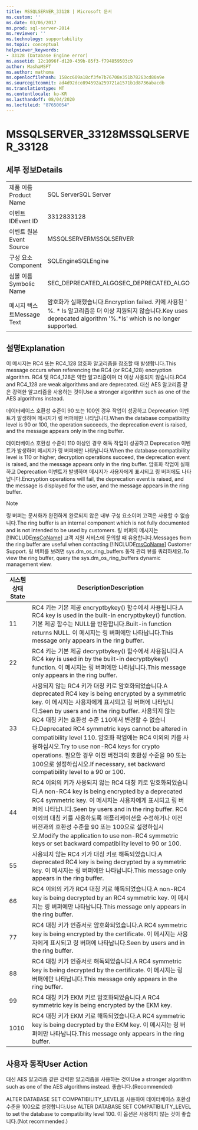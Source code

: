 ```yaml
---
title: MSSQLSERVER_33128 | Microsoft 문서
ms.custom: ''
ms.date: 03/06/2017
ms.prod: sql-server-2014
ms.reviewer: ''
ms.technology: supportability
ms.topic: conceptual
helpviewer_keywords:
- 33128 (Database Engine error)
ms.assetid: 12c1096f-d120-439b-85f3-f794859503c9
author: MashaMSFT
ms.author: mathoma
ms.openlocfilehash: 158cc609a18cf3fe7b76708e351b78263cd80a9e
ms.sourcegitcommit: ad4d92dce894592a259721a1571b1d8736abacdb
ms.translationtype: MT
ms.contentlocale: ko-KR
ms.lasthandoff: 08/04/2020
ms.locfileid: "87650054"
---
```

# <a name="mssqlserver_33128"></a><span data-ttu-id="a7870-102">MSSQLSERVER_33128</span><span class="sxs-lookup"><span data-stu-id="a7870-102">MSSQLSERVER_33128</span></span>
    
## <a name="details"></a><span data-ttu-id="a7870-103">세부 정보</span><span class="sxs-lookup"><span data-stu-id="a7870-103">Details</span></span>  
  
|||  
|-|-|  
|<span data-ttu-id="a7870-104">제품 이름</span><span class="sxs-lookup"><span data-stu-id="a7870-104">Product Name</span></span>|<span data-ttu-id="a7870-105">SQL Server</span><span class="sxs-lookup"><span data-stu-id="a7870-105">SQL Server</span></span>|  
|<span data-ttu-id="a7870-106">이벤트 ID</span><span class="sxs-lookup"><span data-stu-id="a7870-106">Event ID</span></span>|<span data-ttu-id="a7870-107">33128</span><span class="sxs-lookup"><span data-stu-id="a7870-107">33128</span></span>|  
|<span data-ttu-id="a7870-108">이벤트 원본</span><span class="sxs-lookup"><span data-stu-id="a7870-108">Event Source</span></span>|<span data-ttu-id="a7870-109">MSSQLSERVER</span><span class="sxs-lookup"><span data-stu-id="a7870-109">MSSQLSERVER</span></span>|  
|<span data-ttu-id="a7870-110">구성 요소</span><span class="sxs-lookup"><span data-stu-id="a7870-110">Component</span></span>|<span data-ttu-id="a7870-111">SQLEngine</span><span class="sxs-lookup"><span data-stu-id="a7870-111">SQLEngine</span></span>|  
|<span data-ttu-id="a7870-112">심볼 이름</span><span class="sxs-lookup"><span data-stu-id="a7870-112">Symbolic Name</span></span>|<span data-ttu-id="a7870-113">SEC_DEPRECATED_ALGO</span><span class="sxs-lookup"><span data-stu-id="a7870-113">SEC_DEPRECATED_ALGO</span></span>|  
|<span data-ttu-id="a7870-114">메시지 텍스트</span><span class="sxs-lookup"><span data-stu-id="a7870-114">Message Text</span></span>|<span data-ttu-id="a7870-115">암호화가 실패했습니다.</span><span class="sxs-lookup"><span data-stu-id="a7870-115">Encryption failed.</span></span> <span data-ttu-id="a7870-116">키에 사용된 ' %. \* ls 알고리즘은 더 이상 지원되지 않습니다.</span><span class="sxs-lookup"><span data-stu-id="a7870-116">Key uses deprecated algorithm '%.\*ls' which is no longer supported.</span></span>|  
  
## <a name="explanation"></a><span data-ttu-id="a7870-117">설명</span><span class="sxs-lookup"><span data-stu-id="a7870-117">Explanation</span></span>  
 <span data-ttu-id="a7870-118">이 메시지는 RC4 또는 RC4_128 암호화 알고리즘을 참조할 때 발생합니다.</span><span class="sxs-lookup"><span data-stu-id="a7870-118">This message occurs when referencing the RC4 (or RC4_128) encryption algorithm.</span></span> <span data-ttu-id="a7870-119">RC4 및 RC4_128은 약한 알고리즘이며 더 이상 사용되지 않습니다.</span><span class="sxs-lookup"><span data-stu-id="a7870-119">RC4 and RC4_128 are weak algorithms and are deprecated.</span></span> <span data-ttu-id="a7870-120">대신 AES 알고리즘 같은 강력한 알고리즘을 사용하는 것이</span><span class="sxs-lookup"><span data-stu-id="a7870-120">Use a stronger algorithm such as one of the AES algorithms instead.</span></span>  
  
 <span data-ttu-id="a7870-121">데이터베이스 호환성 수준이 90 또는 100인 경우 작업이 성공하고 Deprecation 이벤트가 발생하며 메시지가 링 버퍼에만 나타납니다.</span><span class="sxs-lookup"><span data-stu-id="a7870-121">When the database compatibility level is 90 or 100, the operation succeeds, the deprecation event is raised, and the message appears only in the ring buffer.</span></span>  
  
 <span data-ttu-id="a7870-122">데이터베이스 호환성 수준이 110 이상인 경우 해독 작업이 성공하고 Deprecation 이벤트가 발생하며 메시지가 링 버퍼에만 나타납니다.</span><span class="sxs-lookup"><span data-stu-id="a7870-122">When the database compatibility level is 110 or higher, decryption operations succeed, the deprecation event is raised, and the message appears only in the ring buffer.</span></span> <span data-ttu-id="a7870-123">암호화 작업이 실패하고 Deprecation 이벤트가 발생하며 메시지가 사용자에게 표시되고 링 버퍼에도 나타납니다.</span><span class="sxs-lookup"><span data-stu-id="a7870-123">Encryption operations will fail, the deprecation event is raised, and the message is displayed for the user, and the message appears in the ring buffer.</span></span>  
  
> [!NOTE]  
>  <span data-ttu-id="a7870-124">링 버퍼는 문서화가 완전하게 완료되지 않은 내부 구성 요소이며 고객은 사용할 수 없습니다.</span><span class="sxs-lookup"><span data-stu-id="a7870-124">The ring buffer is an internal component which is not fully documented and is not intended to be used by customers.</span></span> <span data-ttu-id="a7870-125">링 버퍼의 메시지는 [!INCLUDE[msCoName](../../includes/msconame-md.md)] 고객 지원 서비스에 문의할 때 유용합니다.</span><span class="sxs-lookup"><span data-stu-id="a7870-125">Messages from the ring buffer are useful when contacting [!INCLUDE[msCoName](../../includes/msconame-md.md)] Customer Support.</span></span> <span data-ttu-id="a7870-126">링 버퍼를 보려면 sys.dm_os_ring_buffers 동적 관리 뷰를 쿼리하세요.</span><span class="sxs-lookup"><span data-stu-id="a7870-126">To view the ring buffer, query the sys.dm_os_ring_buffers dynamic management view.</span></span>  
  
|<span data-ttu-id="a7870-127">시스템 상태</span><span class="sxs-lookup"><span data-stu-id="a7870-127">State</span></span>|<span data-ttu-id="a7870-128">Description</span><span class="sxs-lookup"><span data-stu-id="a7870-128">Description</span></span>|  
|-----------|-----------------|  
|<span data-ttu-id="a7870-129">1</span><span class="sxs-lookup"><span data-stu-id="a7870-129">1</span></span>|<span data-ttu-id="a7870-130">RC4 키는 기본 제공 encryptbykey() 함수에서 사용됩니다.</span><span class="sxs-lookup"><span data-stu-id="a7870-130">A RC4 key is used in the built-in encryptbykey() function.</span></span> <span data-ttu-id="a7870-131">기본 제공 함수는 NULL을 반환합니다.</span><span class="sxs-lookup"><span data-stu-id="a7870-131">Built-in function returns NULL.</span></span> <span data-ttu-id="a7870-132">이 메시지는 링 버퍼에만 나타납니다.</span><span class="sxs-lookup"><span data-stu-id="a7870-132">This message only appears in the ring buffer.</span></span>|  
|<span data-ttu-id="a7870-133">2</span><span class="sxs-lookup"><span data-stu-id="a7870-133">2</span></span>|<span data-ttu-id="a7870-134">RC4 키는 기본 제공 decryptbykey() 함수에서 사용됩니다.</span><span class="sxs-lookup"><span data-stu-id="a7870-134">A RC4 key is used in by the built-in decryptbykey() function.</span></span> <span data-ttu-id="a7870-135">이 메시지는 링 버퍼에만 나타납니다.</span><span class="sxs-lookup"><span data-stu-id="a7870-135">This message only appears in the ring buffer.</span></span>|  
|<span data-ttu-id="a7870-136">3</span><span class="sxs-lookup"><span data-stu-id="a7870-136">3</span></span>|<span data-ttu-id="a7870-137">사용되지 않는 RC4 키가 대칭 키로 암호화되었습니다.</span><span class="sxs-lookup"><span data-stu-id="a7870-137">A deprecated RC4 key is being encrypted by a symmetric key.</span></span> <span data-ttu-id="a7870-138">이 메시지는 사용자에게 표시되고 링 버퍼에 나타납니다.</span><span class="sxs-lookup"><span data-stu-id="a7870-138">Seen by users and in the ring buffer.</span></span> <span data-ttu-id="a7870-139">사용되지 않는 RC4 대칭 키는 호환성 수준 110에서 변경할 수 없습니다.</span><span class="sxs-lookup"><span data-stu-id="a7870-139">Deprecated RC4 symmetric keys cannot be altered in compatibility level 110.</span></span> <span data-ttu-id="a7870-140">암호화 작업에는 RC4 이외의 키를 사용하십시오.</span><span class="sxs-lookup"><span data-stu-id="a7870-140">Try to use non-RC4 keys for crypto operations.</span></span> <span data-ttu-id="a7870-141">필요한 경우 이전 버전과의 호환성 수준을 90 또는 100으로 설정하십시오.</span><span class="sxs-lookup"><span data-stu-id="a7870-141">If necessary, set backward compatibility level to a 90 or 100.</span></span>|  
|<span data-ttu-id="a7870-142">4</span><span class="sxs-lookup"><span data-stu-id="a7870-142">4</span></span>|<span data-ttu-id="a7870-143">RC4 이외의 키가 사용되지 않는 RC4 대칭 키로 암호화되었습니다.</span><span class="sxs-lookup"><span data-stu-id="a7870-143">A non-RC4 key is being encrypted by a deprecated RC4 symmetric key.</span></span> <span data-ttu-id="a7870-144">이 메시지는 사용자에게 표시되고 링 버퍼에 나타납니다.</span><span class="sxs-lookup"><span data-stu-id="a7870-144">Seen by users and in the ring buffer.</span></span> <span data-ttu-id="a7870-145">RC4 이외의 대칭 키를 사용하도록 애플리케이션을 수정하거나 이전 버전과의 호환성 수준을 90 또는 100으로 설정하십시오.</span><span class="sxs-lookup"><span data-stu-id="a7870-145">Modify the application to use non-RC4 symmetric keys or set backward compatibility level to 90 or 100.</span></span>|  
|<span data-ttu-id="a7870-146">5</span><span class="sxs-lookup"><span data-stu-id="a7870-146">5</span></span>|<span data-ttu-id="a7870-147">사용되지 않는 RC4 키가 대칭 키로 해독되었습니다.</span><span class="sxs-lookup"><span data-stu-id="a7870-147">A deprecated RC4 key is being decrypted by a symmetric key.</span></span> <span data-ttu-id="a7870-148">이 메시지는 링 버퍼에만 나타납니다.</span><span class="sxs-lookup"><span data-stu-id="a7870-148">This message only appears in the ring buffer.</span></span>|  
|<span data-ttu-id="a7870-149">6</span><span class="sxs-lookup"><span data-stu-id="a7870-149">6</span></span>|<span data-ttu-id="a7870-150">RC4 이외의 키가 RC4 대칭 키로 해독되었습니다.</span><span class="sxs-lookup"><span data-stu-id="a7870-150">A non-RC4 key is being decrypted by an RC4 symmetric key.</span></span> <span data-ttu-id="a7870-151">이 메시지는 링 버퍼에만 나타납니다.</span><span class="sxs-lookup"><span data-stu-id="a7870-151">This message only appears in the ring buffer.</span></span>|  
|<span data-ttu-id="a7870-152">7</span><span class="sxs-lookup"><span data-stu-id="a7870-152">7</span></span>|<span data-ttu-id="a7870-153">RC4 대칭 키가 인증서로 암호화되었습니다.</span><span class="sxs-lookup"><span data-stu-id="a7870-153">A RC4 symmetric key is being encrypted by the certificate.</span></span> <span data-ttu-id="a7870-154">이 메시지는 사용자에게 표시되고 링 버퍼에 나타납니다.</span><span class="sxs-lookup"><span data-stu-id="a7870-154">Seen by users and in the ring buffer.</span></span>|  
|<span data-ttu-id="a7870-155">8</span><span class="sxs-lookup"><span data-stu-id="a7870-155">8</span></span>|<span data-ttu-id="a7870-156">RC4 대칭 키가 인증서로 해독되었습니다.</span><span class="sxs-lookup"><span data-stu-id="a7870-156">A RC4 symmetric key is being decrypted by the certificate.</span></span> <span data-ttu-id="a7870-157">이 메시지는 링 버퍼에만 나타납니다.</span><span class="sxs-lookup"><span data-stu-id="a7870-157">This message only appears in the ring buffer.</span></span>|  
|<span data-ttu-id="a7870-158">9</span><span class="sxs-lookup"><span data-stu-id="a7870-158">9</span></span>|<span data-ttu-id="a7870-159">RC4 대칭 키가 EKM 키로 암호화되었습니다.</span><span class="sxs-lookup"><span data-stu-id="a7870-159">A RC4 symmetric key is being encrypted by the EKM key.</span></span>|  
|<span data-ttu-id="a7870-160">10</span><span class="sxs-lookup"><span data-stu-id="a7870-160">10</span></span>|<span data-ttu-id="a7870-161">RC4 대칭 키가 EKM 키로 해독되었습니다.</span><span class="sxs-lookup"><span data-stu-id="a7870-161">A RC4 symmetric key is being decrypted by the EKM key.</span></span> <span data-ttu-id="a7870-162">이 메시지는 링 버퍼에만 나타납니다.</span><span class="sxs-lookup"><span data-stu-id="a7870-162">This message only appears in the ring buffer.</span></span>|  
  
## <a name="user-action"></a><span data-ttu-id="a7870-163">사용자 동작</span><span class="sxs-lookup"><span data-stu-id="a7870-163">User Action</span></span>  
 <span data-ttu-id="a7870-164">대신 AES 알고리즘 같은 강력한 알고리즘을 사용하는 것이</span><span class="sxs-lookup"><span data-stu-id="a7870-164">Use a stronger algorithm such as one of the AES algorithms instead.</span></span> <span data-ttu-id="a7870-165">좋습니다.</span><span class="sxs-lookup"><span data-stu-id="a7870-165">(Recommended)</span></span>  
  
 <span data-ttu-id="a7870-166">ALTER DATABASE SET COMPATIBILITY_LEVEL을 사용하여 데이터베이스 호환성 수준을 100으로 설정합니다.</span><span class="sxs-lookup"><span data-stu-id="a7870-166">Use ALTER DATABASE SET COMPATIBILITY_LEVEL to set the database to compatibility level 100.</span></span> <span data-ttu-id="a7870-167">이 옵션은 사용하지 않는 것이 좋습니다.</span><span class="sxs-lookup"><span data-stu-id="a7870-167">(Not recommended.)</span></span>  
  
  
